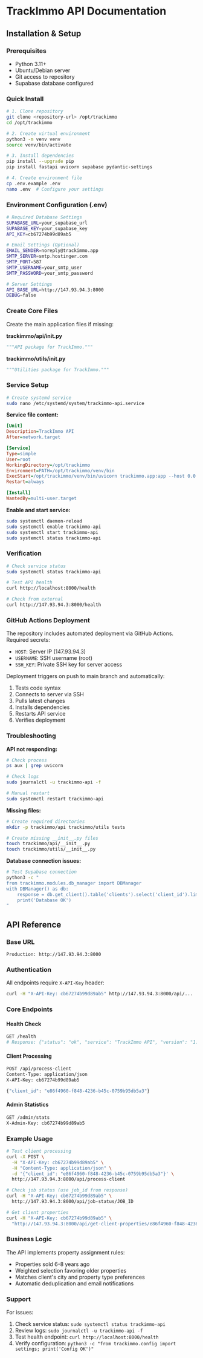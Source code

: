 # TrackImmo API Documentation

## Installation & Setup

### Prerequisites

- Python 3.11+
- Ubuntu/Debian server
- Git access to repository
- Supabase database configured

### Quick Install

```bash
# 1. Clone repository
git clone <repository-url> /opt/trackimmo
cd /opt/trackimmo

# 2. Create virtual environment
python3 -m venv venv
source venv/bin/activate

# 3. Install dependencies
pip install --upgrade pip
pip install fastapi uvicorn supabase pydantic-settings

# 4. Create environment file
cp .env.example .env
nano .env  # Configure your settings
```

### Environment Configuration (.env)

```bash
# Required Database Settings
SUPABASE_URL=your_supabase_url
SUPABASE_KEY=your_supabase_key
API_KEY=cb67274b99d89ab5

# Email Settings (Optional)
EMAIL_SENDER=noreply@trackimmo.app
SMTP_SERVER=smtp.hostinger.com
SMTP_PORT=587
SMTP_USERNAME=your_smtp_user
SMTP_PASSWORD=your_smtp_password

# Server Settings
API_BASE_URL=http://147.93.94.3:8000
DEBUG=false
```

### Create Core Files

Create the main application files if missing:

**trackimmo/api/__init__.py**
```python
"""API package for TrackImmo."""
```

**trackimmo/utils/__init__.py**
```python
"""Utilities package for TrackImmo."""
```

### Service Setup

```bash
# Create systemd service
sudo nano /etc/systemd/system/trackimmo-api.service
```

**Service file content:**
```ini
[Unit]
Description=TrackImmo API
After=network.target

[Service]
Type=simple
User=root
WorkingDirectory=/opt/trackimmo
Environment=PATH=/opt/trackimmo/venv/bin
ExecStart=/opt/trackimmo/venv/bin/uvicorn trackimmo.app:app --host 0.0.0.0 --port 8000
Restart=always

[Install]
WantedBy=multi-user.target
```

**Enable and start service:**
```bash
sudo systemctl daemon-reload
sudo systemctl enable trackimmo-api
sudo systemctl start trackimmo-api
sudo systemctl status trackimmo-api
```

### Verification

```bash
# Check service status
sudo systemctl status trackimmo-api

# Test API health
curl http://localhost:8000/health

# Check from external
curl http://147.93.94.3:8000/health
```

### GitHub Actions Deployment

The repository includes automated deployment via GitHub Actions. Required secrets:

- `HOST`: Server IP (147.93.94.3)
- `USERNAME`: SSH username (root)
- `SSH_KEY`: Private SSH key for server access

Deployment triggers on push to main branch and automatically:
1. Tests code syntax
2. Connects to server via SSH
3. Pulls latest changes
4. Installs dependencies
5. Restarts API service
6. Verifies deployment

### Troubleshooting

**API not responding:**
```bash
# Check process
ps aux | grep uvicorn

# Check logs
sudo journalctl -u trackimmo-api -f

# Manual restart
sudo systemctl restart trackimmo-api
```

**Missing files:**
```bash
# Create required directories
mkdir -p trackimmo/api trackimmo/utils tests

# Create missing __init__.py files
touch trackimmo/api/__init__.py
touch trackimmo/utils/__init__.py
```

**Database connection issues:**
```bash
# Test Supabase connection
python3 -c "
from trackimmo.modules.db_manager import DBManager
with DBManager() as db:
    response = db.get_client().table('clients').select('client_id').limit(1).execute()
    print('Database OK')
"
```

## API Reference

### Base URL
```
Production: http://147.93.94.3:8000
```

### Authentication
All endpoints require `X-API-Key` header:
```bash
curl -H "X-API-Key: cb67274b99d89ab5" http://147.93.94.3:8000/api/...
```

### Core Endpoints

#### Health Check
```bash
GET /health
# Response: {"status": "ok", "service": "TrackImmo API", "version": "1.0.0"}
```

#### Client Processing
```bash
POST /api/process-client
Content-Type: application/json
X-API-Key: cb67274b99d89ab5

{"client_id": "e86f4960-f848-4236-b45c-0759b95db5a3"}
```

#### Admin Statistics
```bash
GET /admin/stats
X-Admin-Key: cb67274b99d89ab5
```

### Example Usage

```bash
# Test client processing
curl -X POST \
  -H "X-API-Key: cb67274b99d89ab5" \
  -H "Content-Type: application/json" \
  -d '{"client_id": "e86f4960-f848-4236-b45c-0759b95db5a3"}' \
  http://147.93.94.3:8000/api/process-client

# Check job status (use job_id from response)
curl -H "X-API-Key: cb67274b99d89ab5" \
  http://147.93.94.3:8000/api/job-status/JOB_ID

# Get client properties
curl -H "X-API-Key: cb67274b99d89ab5" \
  "http://147.93.94.3:8000/api/get-client-properties/e86f4960-f848-4236-b45c-0759b95db5a3?limit=5"
```

### Business Logic

The API implements property assignment rules:
- Properties sold 6-8 years ago
- Weighted selection favoring older properties
- Matches client's city and property type preferences
- Automatic deduplication and email notifications

### Support

For issues:
1. Check service status: `sudo systemctl status trackimmo-api`
2. Review logs: `sudo journalctl -u trackimmo-api -f`
3. Test health endpoint: `curl http://localhost:8000/health`
4. Verify configuration: `python3 -c "from trackimmo.config import settings; print('Config OK')"`